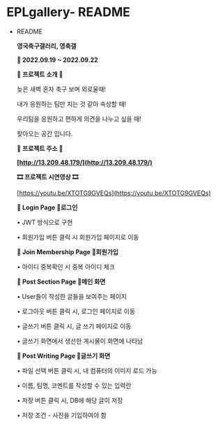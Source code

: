 # EPLgallery- README
  - README
    
    **영국축구갤러리, 영축갤**
    
    **📆 2022.09.19 ~ 2022.09.22**
    
    **🎫 프로젝트 소개 🎫**
    
    늦은 새벽 혼자 축구 보며 외로울때!
    
    내가 응원하는 팀만 지는 것 같아 속상할 때!
    
    우리팀을 응원하고 편하게 의견을 나누고 싶을 때!
    
    찾아오는 공간 입니다.
    
    **🎫 프로젝트 주소 🎫**
    
    **[http://13.209.48.179/](http://13.209.48.179/)**
    
    **🎞 프로젝트 시연영상 🎞**
    
    [https://youtu.be/XTOTG9GVEQs](https://youtu.be/XTOTG9GVEQs)
    
    **📰 Login Page 📰로그인**
    
    • JWT 방식으로 구현
    
    • 회원가입 버튼 클릭 시 회원가입 페이지로 이동
    
    **📰 Join Membership Page 📰회원가입**
    
    • 아이디 중복확인 시 중복 아이디 체크
    
    **📰 Post Section Page 📰메인 화면**
    
    • User들이 작성한 글들을 보여주는 페이지
    
    • 로그아웃 버튼 클릭 시, 로그인 페이지로 이동
    
    • 글쓰기 버튼 클릭 시, 글 쓰기 페이지로 이동
    
    • 글쓰기 화면에서 생선한 게시물이 화면에 나타남
    
    **📰 Post Writing Page 📰글쓰기 화면**
    
    • 파일 선택 버튼 클릭 시, 내 컴퓨터의 이미지 로드 가능
    
    • 이름, 팀명, 코멘트를 작성할 수 있는 입력란
    
    • 저장 버튼 클릭 시, DB에 해당 글이 저장
    
    • 저장 조건 - 사진을 기입하여야 함
   
